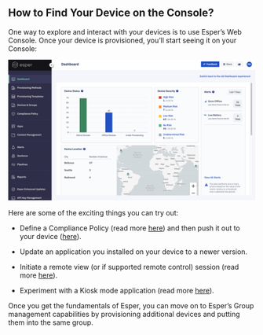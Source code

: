 ## How to Find Your Device on the Console?

One way to explore and interact with your devices is to use Esper’s Web Console. Once your device is provisioned, you’ll start seeing it on your Console:

![](./images/Dashboard.png)

Here are some of the exciting things you can try out:

-   Define a Compliance Policy (read more  [here](../compliance-policy/README.md)) and then push it out to your device ([here](../compliance-policy/apply-policy.md)).
    
-   Update an application you installed on your device to a newer version.
    
-   Initiate a remote view (or if supported remote control) session (read more  [here](../devices-groups/remote-viewer.md)).
    
-   Experiment with a Kiosk mode application (read more  [here](../devices-groups/device-settings.md)).
    

Once you get the fundamentals of Esper, you can move on to Esper’s Group management capabilities by provisioning additional devices and putting them into the same group.